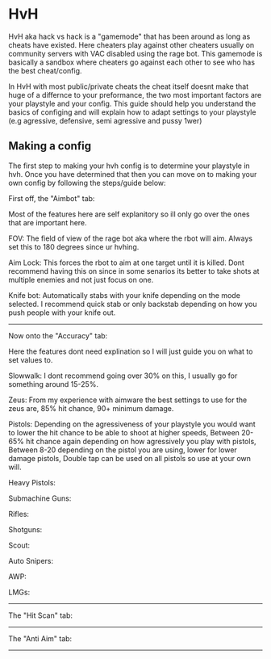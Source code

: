 # HvH

HvH aka hack vs hack is a "gamemode" that has been around as long as cheats have existed. Here cheaters play against other cheaters usually on community servers with VAC disabled using the rage bot. This gamemode is basically a sandbox where cheaters go against each other to see who has the best cheat/config.

In HvH with most public/private cheats the cheat itself doesnt make that huge of a differnce to your preformance, the two most important factors are your playstyle and your config. This guide should help you understand the basics of configing and will explain how to adapt settings to your playstyle (e.g agressive, defensive, semi agressive and pussy 1wer)

## Making a config

The first step to making your hvh config is to determine your playstyle in hvh. Once you have determined that then you can move on to making your own config by following the steps/guide below:

First off, the "Aimbot" tab:

Most of the features here are self explanitory so ill only go over the ones that are important here.

FOV: The field of view of the rage bot aka where the rbot will aim.
Always set this to 180 degrees since ur hvhing.

Aim Lock: This forces the rbot to aim at one target until it is killed.
Dont recommend having this on since in some senarios its better to take shots at multiple enemies and not just focus on one.

Knife bot: Automatically stabs with your knife depending on the mode selected.
I recommend quick stab or only backstab depending on how you push people with your knife out.

---------------------------------------------------------------------------------------------------------------------------------------------------------------------------------

Now onto the "Accuracy" tab:

Here the features dont need explination so I will just guide you on what to set values to.

Slowwalk:
I dont recommend going over 30% on this, I usually go for something around 15-25%.

Zeus:
From my experience with aimware the best settings to use for the zeus are,
85% hit chance,
90+ minimum damage.

Pistols:
Depending on the agressiveness of your playstyle you would want to lower the hit chance to be able to shoot at higher speeds,
Between 20-65% hit chance again depending on how agressively you play with pistols,
Between 8-20 depending on the pistol you are using, lower for lower damage pistols,
Double tap can be used on all pistols so use at your own will.

Heavy Pistols:

Submachine Guns:

Rifles:

Shotguns:

Scout:

Auto Snipers:

AWP:

LMGs:

---------------------------------------------------------------------------------------------------------------------------------------------------------------------------------

The "Hit Scan" tab:

---------------------------------------------------------------------------------------------------------------------------------------------------------------------------------

The "Anti Aim" tab:

---------------------------------------------------------------------------------------------------------------------------------------------------------------------------------